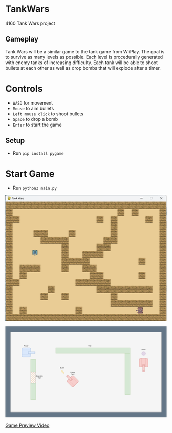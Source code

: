 # TankWars
4160 Tank Wars project

## Gameplay
Tank Wars will be a similar game to the tank game from WiiPlay. The goal is to survive as many levels as possible. Each level is procedurally generated with enemy tanks of increasing difficulty. Each tank will be able to shoot bullets at each other as well as drop bombs that will explode after a timer.

# Controls
- `WASD` for movement
- `Mouse` to aim bullets
- `Left mouse click` to shoot bullets
- `Space` to drop a bomb
- `Enter` to start the game

## Setup
- Run `pip install pygame`

# Start Game
- Run `python3 main.py`

![Game Preview](assets/game_preview.png)

![Game Preview](assets/game_design.png)

[Game Preview Video](https://youtu.be/wgiLZvBLlPg)
